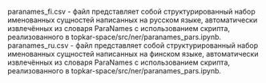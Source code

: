 paranames_fi.csv - файл представляет собой структурированный набор именованных сущностей написанных на русском языке, автоматически извлечённых из словаря ParaNames с использованием скрипта, реализованного в topkar-space/src/ner/paranames_pars.ipynb.
paranames_ru.csv - файл представляет собой структурированный набор именованных сущностей написанных на финском языке, автоматически извлечённых из словаря ParaNames с использованием скрипта, реализованного в topkar-space/src/ner/paranames_pars.ipynb.

